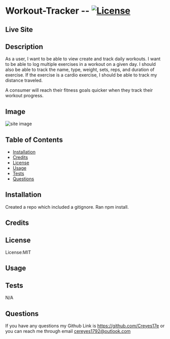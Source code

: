 # Workout-Tracker -- [![License](https://img.shields.io/badge/license-MIT-blue.svg)](https://shields.io/)

## Live Site

## Description

As a user, I want to be able to view create and track daily workouts. I want to be able to log multiple exercises in a workout on a given day. I should also be able to track the name, type, weight, sets, reps, and duration of exercise. If the exercise is a cardio exercise, I should be able to track my distance traveled.

A consumer will reach their fitness goals quicker when they track their workout progress.

## Image

![site image]()

## Table of Contents

- [Installation](#Installation)
- [Credits](#Credits)
- [License](#License)
- [Usage](#Usage)
- [Tests](#Tests)
- [Questions](#Questions)

## Installation

Created a repo which included a gitignore. Ran npm install.

## Credits

## License

License:MIT

## Usage

## Tests

N/A

## Questions

If you have any questions my Github Link is https://github.com/Creyes17e or you can reach me through email cereyes1792@outlook.com
